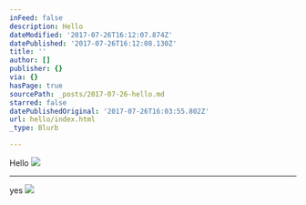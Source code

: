 ```yaml
---
inFeed: false
description: Hello
dateModified: '2017-07-26T16:12:07.874Z'
datePublished: '2017-07-26T16:12:08.130Z'
title: ''
author: []
publisher: {}
via: {}
hasPage: true
sourcePath: _posts/2017-07-26-hello.md
starred: false
datePublishedOriginal: '2017-07-26T16:03:55.802Z'
url: hello/index.html
_type: Blurb

---
```

Hello
![](https://the-grid-user-content.s3-us-west-2.amazonaws.com/35c24186-2ba8-4a71-9599-b619cd270ed7.png)

---

yes
![](https://the-grid-user-content.s3-us-west-2.amazonaws.com/c604f393-e9b9-451d-8d3b-940cd1f53a89.jpg)